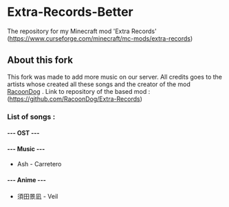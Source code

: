 # Extra-Records-Better
The repository for my Minecraft mod 'Extra Records' (https://www.curseforge.com/minecraft/mc-mods/extra-records)

## About this fork
This fork was made to add more music on our server. All credits goes to the artists whose created all these songs and the creator of the mod [RacoonDog](https://github.com/RacoonDog) .
Link to repository of the based mod : (https://github.com/RacoonDog/Extra-Records)

### List of songs :

#### --- OST ---


#### --- Music ---
- Ash - Carretero

#### --- Anime ---
- 須田景凪 - Veil
